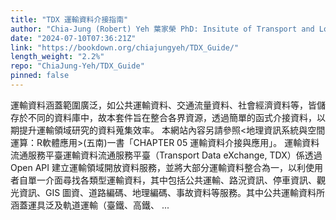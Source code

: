 ```yaml
---
title: "TDX 運輸資料介接指南"
author: "Chia-Jung (Robert) Yeh 葉家榮 PhD: Insitute of Transport and Logistics Studies, USYD M.S.: Department of Transportation and Logistics Management, NYCU"
date: "2024-07-10T07:36:21Z"
link: "https://bookdown.org/chiajungyeh/TDX_Guide/"
length_weight: "2.2%"
repo: "ChiaJung-Yeh/TDX_Guide"
pinned: false
---
```


運輸資料涵蓋範圍廣泛，如公共運輸資料、交通流量資料、社會經濟資料等，皆儲存於不同的資料庫中，故本套件旨在整合各界資源，透過簡單的函式介接資料，以期提升運輸領域研究的資料蒐集效率。 本網站內容另請參照<地理資訊系統與空間運算：R軟體應用>(五南)一書「CHAPTER 05 運輸資料介接與應用」。 運輸資料流通服務平臺運輸資料流通服務平臺（Transport Data eXchange, TDX）係透過 Open API 建立運輸領域開放資料服務，並將大部分運輸資料整合為一，以利使用者自單一介面尋找各類型運輸資料，其中包括公共運輸、路況資訊、停車資訊、觀光資訊、GIS 圖資、道路編碼、地理編碼、事故資料等服務。其中公共運輸資料所涵蓋運具泛及軌道運輸（臺鐵、高鐵、 ...
